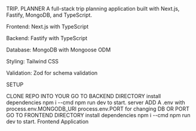 TRIP. PLANNER
A full-stack trip planning application built with Next.js, Fastify, MongoDB, and TypeScript.

Frontend: Next.js with TypeScript

Backend: Fastify with TypeScript

Database: MongoDB with Mongoose ODM

Styling: Tailwind CSS

Validation: Zod for schema validation


SETUP

CLONE REPO INTO YOUR 
GO TO BACKEND DIRECTORY
install dependencies
npm i --cmd
npm run dev to start. server 
ADD A .env
with
process.env.MONGODB_URI
process.env.PORT 
for changing DB OR PORT
GO TO FRONTEND DIRECTORY
install dependencies
npm i --cmd
npm run dev to start. Frontend Application 




